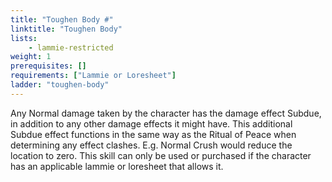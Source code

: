 ```yaml
---
title: "Toughen Body #"
linktitle: "Toughen Body"
lists:
    - lammie-restricted
weight: 1
prerequisites: []
requirements: ["Lammie or Loresheet"]
ladder: "toughen-body"
---
```

Any Normal damage taken by the character has the damage effect Subdue, in addition to any other damage effects it might have. This additional Subdue effect functions in the same way as the Ritual of Peace when determining any effect clashes. E.g. Normal Crush would reduce the location to zero. This skill can only be used or purchased if the character has an applicable lammie or loresheet that allows it.